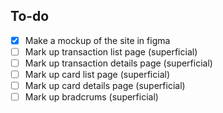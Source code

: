 ## To-do

- [x] Make a mockup of the site in figma
- [ ] Mark up transaction list page (superficial)
- [ ] Mark up transaction details page (superficial)
- [ ] Mark up card list page (superficial)
- [ ] Mark up card details page (superficial)
- [ ] Mark up bradcrums (superficial)